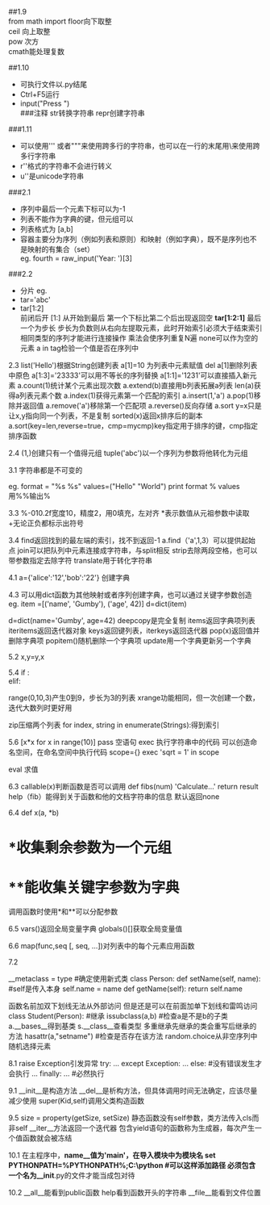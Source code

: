 ##1.9  
	from math import floor向下取整  
	ceil 向上取整  
	pow 次方  
	cmath能处理复数  

##1.10
* 可执行文件以.py结尾  
* Ctrl+F5运行  
* input("Press <enter>")  
###注释
str转换字符串 repr创建字符串

###1.11
* 可以使用''' 或者"""来使用跨多行的字符串，也可以在一行的末尾用\来使用跨多行字符串  
* r''格式的字符串不会进行转义  
* u''是unicode字符串  

###2.1
* 序列中最后一个元素下标可以为-1  
* 列表不能作为字典的键，但元组可以  
* 列表格式为 [a,b]  
* 容器主要分为序列（例如列表和原则）和映射（例如字典），既不是序列也不是映射的有集合（set）  
eg.  fourth = raw_input('Year: ')[3]

###2.2
* 分片 eg.
* tar='abc'
* tar[1:2]  
前闭后开
[1:]
从开始到最后
第一个下标比第二个后出现返回空
**tar[1:2:1]**
最后一个为步长
步长为负数则从右向左提取元素，此时开始索引必须大于结束索引
相同类型的序列才能进行连接操作
乘法会使序列重复N遍
none可以作为空的元素
a in tag检验一个值是否在序列中

2.3
list('Hello')根据String创建列表
a[1]=10
为列表中元素赋值
del a[1]删除列表中原色
a[1:3]='23333'可以用不等长的序列替换
a[1:1]='1231'可以直接插入新元素
a.count(1)统计某个元素出现次数
a.extend(b)直接用b列表拓展a列表
len(a)获得a列表元素个数
a.index(1)获得元素第一个匹配的索引
a.insert(1,'a')
a.pop(1)移除并返回值
a.remove('a')移除第一个匹配项
a.reverse()反向存储
a.sort
y=x只是让x,y指向同一个列表，不是复制
sorted(x)返回x排序后的副本
a.sort(key=len,reverse=true，cmp=mycmp)key指定用于排序的键，cmp指定排序函数

2.4
(1,)创建只有一个值得元组
tuple('abc')以一个序列为参数将他转化为元组

3.1
字符串都是不可变的

eg.
format = "%s %s"
values=("Hello" "World")
print format % values
用%%输出%

3.3
%-010.2f宽度10，精度2，用0填充，左对齐
*表示数值从元祖参数中读取
+无论正负都标示出符号

3.4
find返回找到的最左端的索引，找不到返回-1
a.find（'a',1,3）可以提供起始点
join可以把队列中元素连接成字符串，与split相反
strip去除两段空格，也可以带参数指定去除字符
translate用于转化字符串

4.1
a={'alice':'12','bob':'22'}
创建字典

4.3
可以用dict函数为其他映射或者序列创建字典，也可以通过关键字参数创造
eg.
item =[('name', 'Gumby'), ('age', 42)]
d=dict(item)

d=dict(name='Gumby', age=42)
deepcopy是完全复制
items返回字典项列表
iteritems返回迭代器对象
keys返回键列表，iterkeys返回迭代器
pop(x)返回值并删除字典项
popitem()随机删除一个字典项
update用一个字典更新另一个字典

5.2
x,y=y,x

5.4
if  :    
elif:

range(0,10,3)产生0到9，步长为3的列表
xrange功能相同，但一次创建一个数，迭代大数列时更好用

zip压缩两个列表
for index, string in enumerate(Strings):得到索引

5.6
[x*x for x in range(10)]
pass 空语句
exec 执行字符串中的代码
可以创造命名空间，在命名空间中执行代码
scope={}
exec 'sqrt = 1' in scope

eval 求值

6.3
callable(x)判断函数是否可以调用
def fibs(num)
    'Calculate...'
    return result
help（fib）能得到关于函数和他的文档字符串的信息
默认返回none

6.4
def x(a, *b)
#  *收集剩余参数为一个元组
#  **能收集关键字参数为字典
调用函数时使用*和**可以分配参数

6.5
vars()返回全局变量字典
globals()[]获取全局变量值

6.6
map(func,seq [, seq, ...])对列表中的每个元素应用函数

7.2

__metaclass = type #确定使用新式类
class Person:
    def setName(self, name): #self是传入本身
        self.name = name
    def getName(self):
        return self.name

函数名前加双下划线无法从外部访问
但是还是可以在前面加单下划线和雷鸣访问
class Student(Person): #继承
issubclass(a,b) #检查a是不是b的子类
a.__bases__得到基类
s.__class__查看类型
多重继承先继承的类会重写后继承的方法
hasattr(a,"setname") #检查是否存在该方法
random.choice从非空序列中随机选择元素

8.1
raise Exception引发异常
try:
    ...
except Exception:
    ...
else: #没有错误发生才会执行
    ...
finally:
    ... #必然执行

9.1
__init__是构造方法
__del__是析构方法，但具体调用时间无法确定，应该尽量减少使用
super(Kid,self)调用父类构造函数

9.5
size = property(getSize, setSize)
静态函数没有self参数，类方法传入cls而非self
__iter__方法返回一个迭代器
包含yield语句的函数称为生成器，每次产生一个值函数就会被冻结

10.1
在主程序中，__name__值为'__main__'，在导入模块中为模块名
set PYTHONPATH=%PYTHONPATH%;C:\python  #可以这样添加路径
必须包含一个名为__init__.py的文件才能当成包对待

10.2
__all__能看到public函数
help看到函数开头的字符串
__file__能看到文件位置


